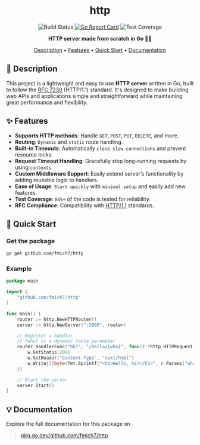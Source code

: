 <div align="center">

# http

![Build Status](https://img.shields.io/github/actions/workflow/status/fmich7/http/go.yml)
[![Go Report Card](https://goreportcard.com/badge/github.com/fmich7/http-server)](https://goreportcard.com/report/github.com/fmich7/http-server)
![Test Coverage](https://img.shields.io/badge/test--coverage-88.2%25-blue)

**HTTP server made from scratch in Go 🚀✨**

[Description](#📖-description) • [Features](#✨-features) • [Quick Start](#🚀-quick-start) • [Documentation](#💡-documentation)

</div>

## 📖 Description

This project is a lightweight and easy to use **HTTP server** written in Go, built to follow the [RFC 7230](https://tools.ietf.org/html/rfc7230) (HTTP/1.1) standard. It's designed to make building web APIs and applications simple and straightforward while maintaining great performance and flexibility.

## ✨ Features

- **Supports HTTP methods**: Handle `GET`, `POST`, `PUT`, `DELETE`, and more.
- **Routing**: `Dynamic` and `static` route handling.
- **Built-in Timeouts**: Automatically `close slow connections` and prevent resource locks.
- **Request Timeout Handling**: Gracefully stop long-running requests by using `contexts`.
- **Custom Middleware Support**: Easily extend server’s functionality by adding reusable logic to handlers.
- **Ease of Usage**: `Start quickly` with `minimal setup` and easily add new features.
- **Test Coverage**: `88%+` of the code is tested for reliability.
- **RFC Compliance**: Compatibility with [HTTP/1.1](https://tools.ietf.org/html/rfc7230) standards.

## 🚀 Quick Start

### Get the package

```bash
go get github.com/fmich7/http
```

### Example

```go
package main

import (
	"github.com/fmich7/http"
)

func main() {
	router := http.NewHTTPRouter()
	server := http.NewServer(":3000", router)

	// Register a handler
	// {who} is a dynamic route parameter
	router.HandlerFunc("GET", "/hello/{who}", func(r *http.HTTPRequest, w http.ResponseWriter) {
		w.SetStatus(200)
		w.SetHeader("Content-Type", "text/html")
		w.Write([]byte(fmt.Sprintf("<h1>Hello, %s!</h1>", r.Params["who"])))
	})

	// Start the server
	server.Start()
}
```

## 💡 Documentation

Explore the full documentation for this package on

> [pkg.go.dev/github.com/fmich7/http](https://pkg.go.dev/github.com/fmich7/http#section-documentation)
